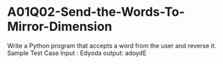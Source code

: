 # A01Q02-Send-the-Words-To-Mirror-Dimension
Write a Python program that accepts a word from the user and reverse it.    Sample Test Case    Input : Edyoda  output: adoydE
